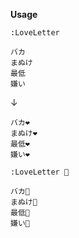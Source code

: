 **Usage**

`:LoveLetter`

```
バカ
まぬけ
最低
嫌い
```
↓
```
バカ❤️
まぬけ❤️
最低❤️
嫌い❤️
```

`:LoveLetter 💓`

```
バカ💓
まぬけ💓
最低💓
嫌い💓
```
